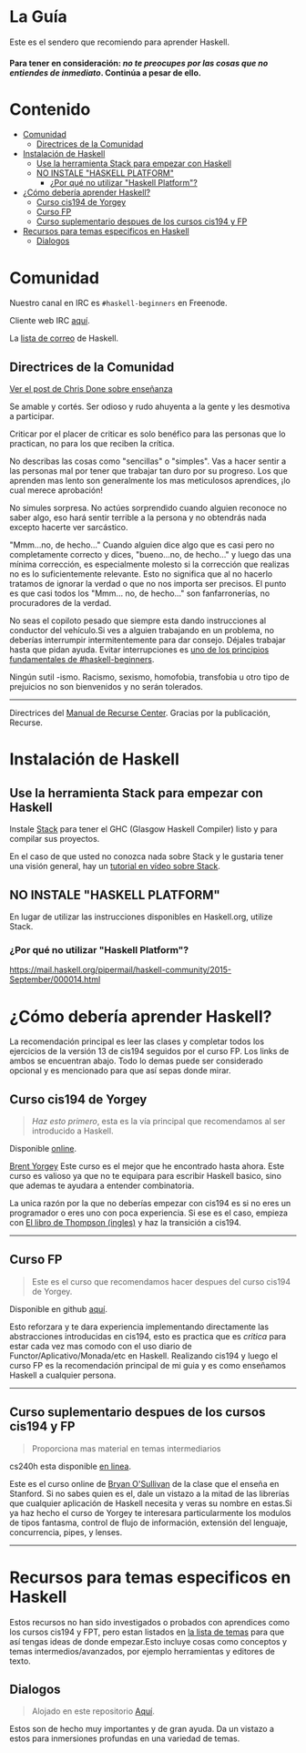 # La Guía

Este es el sendero que recomiendo para aprender Haskell.


#### Para tener en consideración: *no te preocupes por las cosas que no entiendes de inmediato*. Continúa a pesar de ello.

# Contenido
* [Comunidad](#wl21s8byor)
  * [Directrices de la Comunidad](#ub7ivkmfle)
* [Instalación de Haskell](#4z6rc7azky)
  * [Use la herramienta Stack para empezar con Haskell](#etmeqfi0a9)
  * [NO INSTALE "HASKELL PLATFORM"](#3a342zyy56)
    * [¿Por qué no utilizar "Haskell Platform"?](#xndnf5ldaj)
* [¿Cómo debería aprender Haskell?](#2shh2e8ci3)
  * [Curso cis194 de Yorgey](#73lzsmwelt)
  * [Curso FP](#1nz7i65vjh)
  * [Curso suplementario despues de los cursos cis194 y FP](#1u1ldoeyp4g)
* [Recursos para temas especificos en Haskell](#v9oc7ln6lm)
  * [Dialogos](#xyvey5zwl)

# Comunidad <a name="wl21s8byor"></a>

Nuestro canal en IRC es `#haskell-beginners` en Freenode.

Cliente web IRC [aquí](http://webchat.freenode.net/).

La [lista de correo](https://wiki.haskell.org/Mailing_lists) de Haskell.

## Directrices de la Comunidad <a name="ub7ivkmfle"></a>
[Ver el post de Chris Done sobre enseñanza](http://chrisdone.com/posts/teaching)

Se amable y cortés. Ser odioso y rudo ahuyenta a la gente y les desmotiva a participar.

Criticar por el placer de criticar es solo benéfico para las personas que lo practican, no para los que reciben la crítica.

No describas las cosas como "sencillas" o "simples". Vas a hacer sentir a las personas mal por tener que trabajar tan duro por su progreso. Los que aprenden mas lento son generalmente los mas meticulosos aprendices, ¡lo cual merece aprobación!

No simules sorpresa. No actúes sorprendido cuando alguien reconoce no saber algo, eso hará sentir terrible a la persona y no obtendrás nada excepto hacerte ver sarcástico.

"Mmm...no, de hecho..." Cuando alguien dice algo que es casi pero no completamente correcto y dices, "bueno...no, de hecho..." y luego das una mínima corrección, es especialmente molesto si la corrección que realizas no es lo suficientemente relevante. Esto no significa que al no hacerlo tratamos de ignorar la verdad o que no nos importa ser precisos. El punto es que casi todos los "Mmm... no, de hecho..." son fanfarronerías, no procuradores de la verdad.

No seas el copiloto pesado que siempre esta dando instrucciones al conductor del vehículo.Si ves a alguien trabajando en un problema, no deberías interrumpir intermitentemente para dar consejo. Déjales trabajar hasta que pidan ayuda. Evitar interrupciones es [uno de los principios fundamentales de #haskell-beginners](http://chrisdone.com/posts/teaching).

Ningún sutil -ismo. Racismo, sexismo, homofobia, transfobia u otro tipo de prejuicios no son bienvenidos y no serán tolerados.

---

Directrices del [Manual de Recurse Center](https://www.recurse.com/manual). Gracias por la publicación, Recurse.

# Instalación de Haskell <a name="4z6rc7azky"></a>

## Use la herramienta Stack para empezar con Haskell <a name="etmeqfi0a9"></a>

Instale [Stack](https://haskellstack.org) para tener el GHC (Glasgow Haskell Compiler) listo y para compilar sus proyectos.

En el caso de que usted no conozca nada sobre Stack y le gustaria tener una visión general, hay un [tutorial en vídeo sobre Stack](https://www.youtube.com/watch?v=sRonIB8ZStw).


## NO INSTALE "HASKELL PLATFORM" <a name="3a342zyy56"></a>

En lugar de utilizar las instrucciones disponibles en Haskell.org, utilize Stack.

### ¿Por qué no utilizar "Haskell Platform"? <a name="xndnf5ldaj"></a>

https://mail.haskell.org/pipermail/haskell-community/2015-September/000014.html

# ¿Cómo debería aprender Haskell? <a name="2shh2e8ci3"></a>

La recomendación principal es leer las clases y completar todos los ejercicios de la versión 13 de cis194 seguidos por el curso FP. Los links de ambos se encuentran abajo. Todo lo demas puede ser considerado opcional y es mencionado para que así sepas donde mirar.

## Curso cis194 de Yorgey <a name="73lzsmwelt"></a>

> *Haz esto primero*, esta es la vía principal que recomendamos al ser introducido a Haskell.

Disponible [online](https://www.seas.upenn.edu/~cis194/spring13/lectures.html).

[Brent Yorgey](https://byorgey.wordpress.com) Este curso es el mejor que he encontrado hasta ahora. Este curso es valioso ya que no te equipara para escribir Haskell basico, sino que ademas te ayudara a entender combinatoria.

La unica razón por la que no deberías empezar con cis194 es si no eres un programador o eres uno con poca experiencia. Si ese es el caso, empieza con [El libro de Thompson (ingles)](https://www.haskellcraft.com/craft3e/Home.html) y haz la transición a cis194.

---

## Curso FP <a name="1nz7i65vjh"></a>

> Este es el curso que recomendamos hacer despues del curso cis194 de Yorgey.

Disponible en github [aquí](https://github.com/bitemyapp/fp-course).

Esto reforzara y te dara experiencia implementando directamente las abstracciones introducidas en cis194, esto es practica que es *critica* para estar cada vez mas comodo con el uso diario de Functor/Aplicativo/Monada/etc en Haskell. Realizando cis194 y luego el curso FP es la recomendación principal de mi guia y es como enseñamos Haskell a cualquier persona.

---

## Curso suplementario despues de los cursos cis194 y FP <a name="1u1ldoeyp4g"></a>

> Proporciona mas material en temas intermediarios

cs240h esta disponible [en linea](http://www.scs.stanford.edu/14sp-cs240h/).

Este es el curso online de [Bryan O'Sullivan](https://github.com/bos) de la clase que el enseña en Stanford. Si no sabes quien es el, dale un vistazo a la mitad de las librerías que cualquier aplicación de Haskell necesita y veras su nombre en estas.Si  ya haz hecho el curso de Yorgey te interesara particularmente los modulos de tipos fantasma, control de flujo de información, extensión del lenguaje, concurrencia, pipes, y lenses.

---

# Recursos para temas especificos en Haskell <a name="v9oc7ln6lm"></a>

Estos recursos no han sido investigados o probados con aprendices como los cursos cis194 y FPT, pero estan listados en [la lista de temas](specific_topics.md) para que así tengas ideas de donde empezar.Esto incluye cosas como conceptos y temas intermedios/avanzados, por ejemplo herramientas y editores de texto.


## Dialogos <a name="xyvey5zwl"></a>

> Alojado en este repositorio [Aquí](dialogues.md).

Estos son de hecho muy importantes y de gran ayuda. Da un vistazo a estos para inmersiones profundas en una variedad de temas.